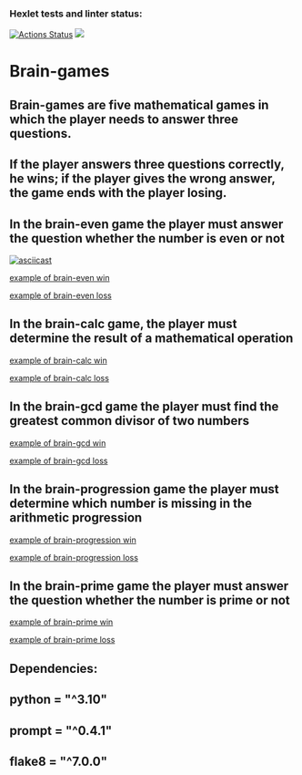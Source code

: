 ### Hexlet tests and linter status:
[![Actions Status](https://github.com/DimonDimasik/python-project-49/actions/workflows/hexlet-check.yml/badge.svg)](https://github.com/DimonDimasik/python-project-49/actions)
<a href="https://codeclimate.com/github/DimonDimasik/python-project-49/maintainability"><img src="https://api.codeclimate.com/v1/badges/86184d5727f28ce865bc/maintainability" /></a>

# Brain-games

## Brain-games are five mathematical games in which the player needs to answer three questions. 
## If the player answers three questions correctly, he wins; if the player gives the wrong answer, the game ends with the player losing.


## In the brain-even game the player must answer the question whether the number is even or not

[![asciicast](https://asciinema.org/a/KmtQLzXmeqKbqGeCr55japq8K.svg)](https://asciinema.org/a/KmtQLzXmeqKbqGeCr55japq8K)

[example of brain-even win](https://asciinema.org/a/KmtQLzXmeqKbqGeCr55japq8K)

[example of brain-even loss](https://asciinema.org/a/K4tWDs6jJ6jhe3aSsnCl4Noc2)

## In the brain-calc game, the player must determine the result of a mathematical operation
[example of brain-calc win](https://asciinema.org/a/pylHZ9mlugqw6WXhUEJX6tbc0)

[example of brain-calc loss](https://asciinema.org/a/OGZs9oSRHNY2l6CPaSpeSiXWg)

## In the brain-gcd game the player must find the greatest common divisor of two numbers
[example of brain-gcd win](https://asciinema.org/a/DOtRw1bCGIH2uKoZGFxnSiXS9)

[example of brain-gcd loss](https://asciinema.org/a/MW67xGddIneFLAOzp6aAOW6hm)

## In the brain-progression game the player must determine which number is missing in the arithmetic progression
[example of brain-progression win](https://asciinema.org/a/Whgnps5ohJST99NgOT7wR9tSd)

[example of brain-progression loss](https://asciinema.org/a/tPQkrlKregzJE8JlGkGwCRppW)

## In the brain-prime game the player must answer the question whether the number is prime or not
[example of brain-prime win](https://asciinema.org/a/SntkXAxxOOanValiz9kATB3el)

[example of brain-prime loss](https://asciinema.org/a/bFEXbOCEEtbY4UhXg8VYQj4Lx)


## Dependencies:
## python = "^3.10"
## prompt = "^0.4.1"
## flake8 = "^7.0.0"
